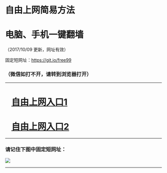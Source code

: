 ﻿# 自由上网简易方法

# 电脑、手机一键翻墙

（2017/10/09 更新，网址有效）

固定短网址：https://git.io/free99

### （微信如打不开，请转到浏览器打开）


***





# &nbsp;&nbsp; <a href="http://ft2515514964.fwq-tz-1001.info/fwqtz01.html?t=10090017218 " target="_blank">自由上网入口1</a>
# &nbsp;&nbsp; <a href="http://ft1259718803.fwq-tz-1002.info/fwqtz02.html?t=100900114833 " target="_blank">自由上网入口2</a>
***

### 请记住下图中固定短网址：

<img src="https://s3-us-west-2.amazonaws.com/fwq-1001/yjfq-20170905okok.png" /> 


***

